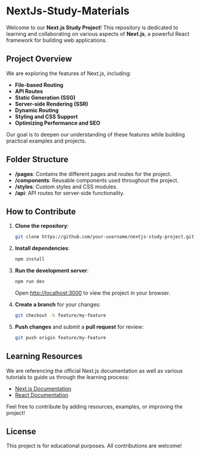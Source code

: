 # NextJs-Study-Materials

Welcome to our **Next.js Study Project**! This repository is dedicated to learning and collaborating on various aspects of **Next.js**, a powerful React framework for building web applications.

## Project Overview

We are exploring the features of Next.js, including:
- **File-based Routing**
- **API Routes**
- **Static Generation (SSG)**
- **Server-side Rendering (SSR)**
- **Dynamic Routing**
- **Styling and CSS Support**
- **Optimizing Performance and SEO**

Our goal is to deepen our understanding of these features while building practical examples and projects.

## Folder Structure

- **/pages**: Contains the different pages and routes for the project.
- **/components**: Reusable components used throughout the project.
- **/styles**: Custom styles and CSS modules.
- **/api**: API routes for server-side functionality.

## How to Contribute

1. **Clone the repository**:
    ```bash
    git clone https://github.com/your-username/nextjs-study-project.git
    ```

2. **Install dependencies**:
    ```bash
    npm install
    ```

3. **Run the development server**:
    ```bash
    npm run dev
    ```
    Open [http://localhost:3000](http://localhost:3000) to view the project in your browser.

4. **Create a branch** for your changes:
    ```bash
    git checkout -b feature/my-feature
    ```

5. **Push changes** and submit a **pull request** for review:
    ```bash
    git push origin feature/my-feature
    ```

## Learning Resources

We are referencing the official Next.js documentation as well as various tutorials to guide us through the learning process:
- [Next.js Documentation](https://nextjs.org/docs)
- [React Documentation](https://reactjs.org/docs/getting-started.html)

Feel free to contribute by adding resources, examples, or improving the project!

## License

This project is for educational purposes. All contributions are welcome!
